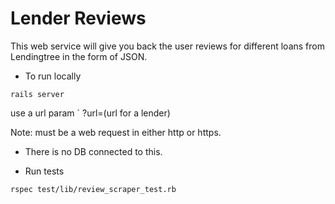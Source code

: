# Lender Reviews

This web service will give you back the user reviews for different loans from Lendingtree in the form of JSON.

* To run locally

`rails server`

use a url param ` ?url=(url for a lender)

Note: must be a web request in either http or https.

* There is no DB connected to this.

* Run tests 
	
`rspec test/lib/review_scraper_test.rb` 

